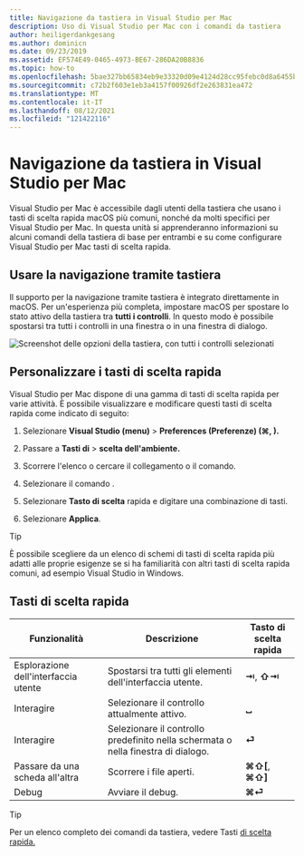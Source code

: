 ```yaml
---
title: Navigazione da tastiera in Visual Studio per Mac
description: Uso di Visual Studio per Mac con i comandi da tastiera
author: heiligerdankgesang
ms.author: dominicn
ms.date: 09/23/2019
ms.assetid: EF574E49-0465-4973-BE67-286DA20B8836
ms.topic: how-to
ms.openlocfilehash: 5bae327bb65834eb9e33320d09e4124d28cc95febc0d8a6455be203b4059b8b7
ms.sourcegitcommit: c72b2f603e1eb3a4157f00926df2e263831ea472
ms.translationtype: MT
ms.contentlocale: it-IT
ms.lasthandoff: 08/12/2021
ms.locfileid: "121422116"
---
```

# <a name="keyboard-navigation-in-visual-studio-for-mac"></a>Navigazione da tastiera in Visual Studio per Mac

Visual Studio per Mac è accessibile dagli utenti della tastiera che usano i tasti di scelta rapida macOS più comuni, nonché da molti specifici per Visual Studio per Mac. In questa unità si apprenderanno informazioni su alcuni comandi della tastiera di base per entrambi e su come configurare Visual Studio per Mac tasti di scelta rapida.

## <a name="use-keyboard-navigation"></a>Usare la navigazione tramite tastiera

Il supporto per la navigazione tramite tastiera è integrato direttamente in macOS. Per un'esperienza più completa, impostare macOS per spostare lo stato attivo della tastiera tra **tutti i controlli**. In questo modo è possibile spostarsi tra tutti i controlli in una finestra o in una finestra di dialogo.

![Screenshot delle opzioni della tastiera, con tutti i controlli selezionati](media/accessibility-preferences-keyboard.png)

## <a name="customize-keyboard-shortcuts"></a>Personalizzare i tasti di scelta rapida

Visual Studio per Mac dispone di una gamma di tasti di scelta rapida per varie attività. È possibile visualizzare e modificare questi tasti di scelta rapida come indicato di seguito:

1. Selezionare **Visual Studio (menu)**  >  **Preferences (Preferenze) (&#8984;, ).**

1. Passare a **Tasti di**  >  **scelta dell'ambiente.**

1. Scorrere l'elenco o cercare il collegamento o il comando.

1. Selezionare il comando .

1. Selezionare **Tasto di scelta** rapida e digitare una combinazione di tasti.

1. Selezionare **Applica**.

> [!TIP]
> È possibile scegliere da un elenco di schemi di tasti di scelta rapida più adatti alle proprie esigenze se si ha familiarità con altri tasti di scelta rapida comuni, ad esempio Visual Studio in Windows.

## <a name="useful-keyboard-shortcuts"></a>Tasti di scelta rapida

|Funzionalità         |Descrizione                                   |Tasto di scelta rapida         |
|----------------|----------------------------------------------|-----------------|
|Esplorazione dell'interfaccia utente   |Spostarsi tra tutti gli elementi dell'interfaccia utente.               |**⇥**, **⇧⇥**    |
|Interagire        |Selezionare il controllo attualmente attivo.         |**␣**            |
|Interagire        |Selezionare il controllo predefinito nella schermata o nella finestra di dialogo. |**⏎**            |
|Passare da una scheda all'altra     |Scorrere i file aperti.                      |**⌘⇧[**, **⌘⇧]** |
|Debug           |Avviare il debug.                               |**⌘⏎**           |

> [!TIP]
> Per un elenco completo dei comandi da tastiera, vedere Tasti [di scelta rapida.](keyboard-shortcuts.md)